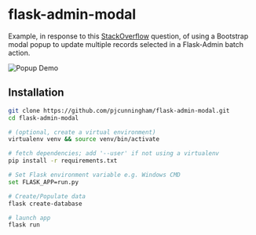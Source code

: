 # flask-admin-modal

Example, in response to this [StackOverflow](https://stackoverflow.com/q/47593195/2800058) question,
of using a Bootstrap modal popup to update multiple records selected in a Flask-Admin batch action.

![Popup Demo](flask-admin-modal.gif)

## Installation

```bash
git clone https://github.com/pjcunningham/flask-admin-modal.git
cd flask-admin-modal

# (optional, create a virtual environment)
virtualenv venv && source venv/bin/activate

# fetch dependencies; add '--user' if not using a virtualenv
pip install -r requirements.txt

# Set Flask environment variable e.g. Windows CMD
set FLASK_APP=run.py

# Create/Populate data
flask create-database

# launch app
flask run
```
